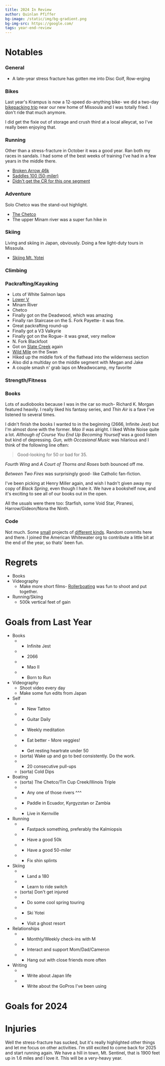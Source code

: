 ```yaml
---
title: 2024 In Review
author: Quinlan Pfiffer
bg-image: /static/img/bg-gradient.png
bg-img-src: https://google.com/
tags: year-end-review
---
```


Notables
========

### General

* A late-year stress fracture has gotten me into Disc Golf, Row-erging

### Bikes

Last year's Krampus is now a 12-speed do-anything bike- we did a two-day
[bikepacking trip](https://www.strava.com/activities/11451175688) near our new home of Missoula and I was totally fried. I don't
ride that much anymore.

I did get the fixie out of storage and crush third at a local alleycat, so I've
really been enjoying that.

### Running

Other than a stress-fracture in October it was a good year. Ran both my races in
sandals. I had some of the best weeks of training I've had in a few years in the
middle there.

* [Broken Arrow 46k](https://www.strava.com/activities/11715247916)
* [Saddles 100 (50-miler)](https://www.strava.com/activities/12585263875)
* [Didn't get the CR for this one segment](https://www.strava.com/segments/6583480?filter=overall)

### Adventure

Solo Chetco was the stand-out highlight.

* [The Chetco](https://www.youtube.com/watch?v=ZgCtjUbFFDw)
* The upper Minam river was a super fun hike in

### Skiing

Living and skiing in Japan, obviously. Doing a few light-duty tours in Missoula.

* [Skiing Mt. Yotei](https://www.strava.com/activities/10831059844)

### Climbing

### Packrafting/Kayaking

* Lots of White Salmon laps
* [Lower V](https://www.strava.com/activities/11885534250)
* Minam River
* Chetco
* Finally got on the Deadwood, which was amazing
* Finally ran Staircase on the S. Fork Payette- it was fine.
* Great packrafting round-up
* Finally got a V3 Valkyrie
* Finally got on the Rogue- it was great, very mellow
* N. Fork Blackfoot
* Got on [Slate Creek](https://www.strava.com/activities/11513734082) again
* [Wild Mile](https://www.strava.com/activities/11219646001) on the Swan
* Hiked up the middle fork of the flathead into the wilderness section
* Also did a multiday on the middle segment with Megan and Jake
* A couple smash n' grab laps on Meadwocamp, my favorite

### Strength/Fitness

### Books

Lots of audiobooks because I was in the car so much- Richard K. Morgan featured
heavily. I really liked his fantasy series, and _Thin Air_ is a fave I've
listened to several times.

I didn't finish the books I wanted to in the beginning (2666, Infinite Jest) but
I'm almost done with the former. _Mao II_ was alright. I liked White Noise quite
a lot. _Although of Course You End Up Becoming Yourself_ was a good listen but
kind of depressing. _Gun, with Occasional Music_ was hilarious and I think of
the following line often:

> Good-looking for 50 or bad for 35.

_Fourth Wing_ and _A Court of Thorns and Roses_ both bounced off me.

_Between Two Fires_ was surprisingly good- like Catholic fan-fiction.

I've been picking at Henry Miller again, and wish I hadn't given away my copy of
_Black Spring_, even though I hate it. We have a bookshelf now, and it's
exciting to see all of our books out in the open.

All the usuals were there too: Starfish, some Void Star, Piranesi, Harrow/Gideon/Nona the
Ninth.

### Code

Not much. Some [small](https://git.sr.ht/~qpfiffer/AirplaneMan) projects of
[different kinds](https://git.sr.ht/~qpfiffer/GoPro-Browser). Random commits
here and there. I joined the American Whitewater org to contribute a little bit
at the end of the year, so thats' been fun.

Regrets
=======

* Books
* Videography
    * Make more short films- [Rollerboating](https://www.youtube.com/watch?v=9JJtJ_tE4L4) was fun to
      shoot and put together.
* Running/Skiing
    * 500k vertical feet of gain

Goals from Last Year
====================

* Books
    * - Infinite Jest
    * + 2066
    * + Mao II
    * - Born to Run
* Videography
    * Shoot video every day
    * Make some fun edits from Japan
* Self
    * - New Tattoo
    * + Guitar Daily
    * - Weekly meditation
    * + Eat better - More veggies!
    * - Get resting heartrate under 50
    * (sorta) Wake up and go to bed consistently. Do the work.
    * + 20 consecutive pull-ups
    * (sorta) Cold Dips
* Boating
    * (sorta) The Chetco/Tin Cup Creek/Illinois Triple
    * + Any one of those rivers ^^^
    * - Paddle in Ecuador, Kyrgyzstan or Zambia
    * - Live in Kernville
* Running
    * - Fastpack something, preferably the Kalmiopsis
    * + Have a good 50k
    * + Have a good 50-miler
    * - Fix shin splints
* Skiing
    * + Land a 180
    * + Learn to ride switch
    * (sorta) Don't get injured
    * + Do some cool spring touring
    * + Ski Yotei
    * + Visit a ghost resort
* Relationships
    * - Monthly/Weekly check-ins with M
    * + Interact and support Mom/Dad/Cameron
    * + Hang out with close friends more often
* Writing
    * - Write about Japan life
    * - Write about the GoPros I've been using

Goals for 2024
==============

Injuries
========

Well the stress-fracture has sucked, but it's really highlighted other things
and let me focus on other activities. I'm still excited to come back for 2025
and start running again. We have a hill in town, Mt. Sentinel, that is 1900 feet
up in 1.6 miles and I love it. This will be a very-heavy year.
